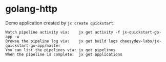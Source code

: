 # golang-http

Demo application created by `jx create quickstart`.

```
Watch pipeline activity via:    jx get activity -f jx-quickstart-go-app -w
Browse the pipeline log via:    jx get build logs cheesydev-labs/jx-quickstart-go-app/master
You can list the pipelines via: jx get pipelines
When the pipeline is complete:  jx get applications
```
